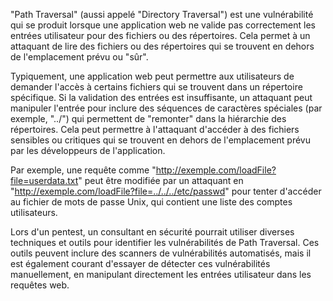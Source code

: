 "Path Traversal" (aussi appelé "Directory Traversal") est une vulnérabilité qui se produit lorsque une application web ne valide pas correctement les entrées utilisateur pour des fichiers ou des répertoires. Cela permet à un attaquant de lire des fichiers ou des répertoires qui se trouvent en dehors de l'emplacement prévu ou "sûr".

Typiquement, une application web peut permettre aux utilisateurs de demander l'accès à certains fichiers qui se trouvent dans un répertoire spécifique. Si la validation des entrées est insuffisante, un attaquant peut manipuler l'entrée pour inclure des séquences de caractères spéciales (par exemple, "../") qui permettent de "remonter" dans la hiérarchie des répertoires. Cela peut permettre à l'attaquant d'accéder à des fichiers sensibles ou critiques qui se trouvent en dehors de l'emplacement prévu par les développeurs de l'application.

Par exemple, une requête comme "http://exemple.com/loadFile?file=userdata.txt" peut être modifiée par un attaquant en "http://exemple.com/loadFile?file=../../../etc/passwd" pour tenter d'accéder au fichier de mots de passe Unix, qui contient une liste des comptes utilisateurs.

Lors d'un pentest, un consultant en sécurité pourrait utiliser diverses techniques et outils pour identifier les vulnérabilités de Path Traversal. Ces outils peuvent inclure des scanners de vulnérabilités automatisés, mais il est également courant d'essayer de détecter ces vulnérabilités manuellement, en manipulant directement les entrées utilisateur dans les requêtes web.